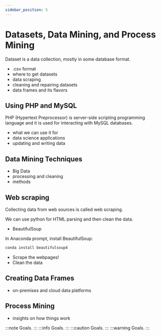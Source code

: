 ```yaml
---
sidebar_position: 5
---
```


# Datasets, Data Mining, and Process Mining
Dataset is a data collection, mostly in some database format.
- .csv format
- where to get datasets
- data scraping
- cleaning and repairing datasets
- data frames and its flavors

## Using PHP and MySQL
PHP (Hypertext Preprocessor) is server-side scripting programming language and it is used for interacting with MySQL databases.

- what we can use it for
- data science applications
- updating and writing data

## Data Mining Techniques
- Big Data
- processing and cleaning
- methods

## Web scraping

Collecting data from web sources is called web scraping.

We can use python for HTML parsing and then clean the data.

- BeautifulSoup

In Anaconda prompt, install BeautifulSoup:
```bash
conda install beautifulsoup4
```

- Scrape the webpages!
- Clean the data

## Creating Data Frames
- on-premises and cloud data platforms

## Process Mining
- insights on how things work

:::note
Goals.
:::
:::info
Goals.
:::
:::caution
Goals.
:::
:::warning
Goals.
:::
